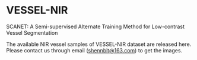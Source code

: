 # VESSEL-NIR
SCANET: A Semi-supervised Alternate Training Method for Low-contrast Vessel Segmentation

The available NIR vessel samples of VESSEL-NIR dataset are released here. Please contact us through email (shennbit@163.com) to get the images.
